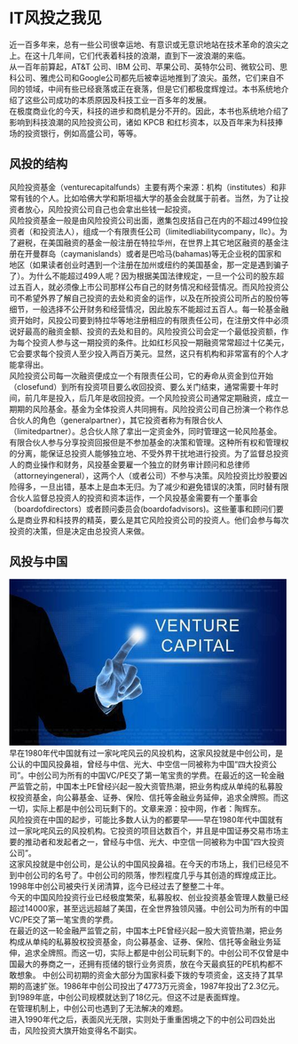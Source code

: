 # IT风投之我见
近一百多年来，总有一些公司很幸运地、有意识或无意识地站在技术革命的浪尖之上。在这十几年间，它们代表着科技的浪潮，直到下一波浪潮的来临。     
从一百年前算起，AT&T 公司、IBM 公司、苹果公司、英特尔公司、微软公司、思科公司、雅虎公司和Google公司都先后被幸运地推到了浪尖。虽然，它们来自不同的领域，中间有些已经衰落或正在衰落，但是它们都极度辉煌过。本书系统地介绍了这些公司成功的本质原因及科技工业一百多年的发展。       
在极度商业化的今天，科技的进步和商机是分不开的。因此，本书也系统地介绍了影响到科技浪潮的风险投资公司，诸如 KPCB 和红杉资本，以及百年来为科技捧场的投资银行，例如高盛公司，等等。    
## 风投的结构
风险投资基金（venturecapitalfunds）主要有两个来源：机构（institutes）和非常有钱的个人。比如哈佛大学和斯坦福大学的基金会就属于前者。当然，为了让投资者放心，风险投资公司自己也会拿出些钱一起投资。        
风险投资基金一般是由风险投资公司出面，邀集包皮括自己在内的不超过499位投资者（和投资法人），组成一个有限责任公司（limitedliabilitycompany，llc）。为了避税，在美国融资的基金一般注册在特拉华州，在世界上其它地区融资的基金注册在开曼群岛（caymanislands）或者是巴哈马(bahamas)等无企业税的国家和地区（如果读者创业时遇到一个注册在加州或纽约的美国基金，那一定是遇到骗子了）。为什么不能超过499人呢？因为根据美国法律规定，一旦一个公司的股东超过五百人，就必须像上市公司那样公布自己的财务情况和经营情况。而风险投资公司不希望外界了解自己投资的去处和资金的运作，以及在所投资公司所占的股份等细节，一般选择不公开财务和经营情况，因此股东不能超过五百人。每一轮基金融资开始时，风投公司要到特拉华等地注册相应的有限责任公司，在注册文件中必须说好最高的融资金额、投资的去处和目的。风险投资公司会定一个最低投资额，作为每个投资人参与这一期投资的条件。比如红杉风投一期融资常常超过十亿美元，它会要求每个投资人至少投入两百万美元。显然，这只有机构和非常富有的个人才能拿得出。     
风险投资公司每一次融资便成立一个有限责任公司，它的寿命从资金到位开始（closefund）到所有投资项目要么收回投资、要么关门结束，通常需要十年时间，前几年是投入，后几年是收回投资。一个风险投资公司通常定期融资，成立一期期的风险基金。基金为全体投资人共同拥有。风险投资公司自己扮演一个称作总合伙人的角色（generalpartner），其它投资者称为有限合伙人（limitedpartner）。总合伙人除了拿出一定资金外，同时管理这一轮风险基金。有限合伙人参与分享投资回报但是不参加基金的决策和管理。这种所有权和管理权的分离，能保证总投资人能够独立地、不受外界干扰地进行投资。为了监督总投资人的商业操作和财务，风投基金要雇一个独立的财务审计顾问和总律师（attorneyingeneral），这两个人（或者公司）不参与决策。风险投资比炒股要凶险得多，一旦出错，基本上是血本无归。为了减少和避免错误的决策，同时替有限合伙人监督总投资人的投资和资本运作，一个风投基金需要有一个董事会（boardofdirectors）或者顾问委员会(boardofadvisors)。这些董事和顾问们要么是商业界和科技界的精英，要么是其它风险投资公司的投资人。他们会参与每次投资的决策，但是决定由总投资人来做。
## 风投与中国
![](images\风投.jpg)
早在1980年代中国就有过一家叱咤风云的风投机构，这家风投就是中创公司，是公认的中国风投鼻祖，曾经与中信、光大、中空信一同被称为中国“四大投资公司”。中创公司为所有的中国VC/PE交了第一笔宝贵的学费。在最近的这一轮金融严监管之前，中国本土PE曾经兴起一股大资管热潮，把业务构成从单纯的私募股权投资基金，向公募基金、证券、保险、信托等金融业务延伸，追求全牌照。而这一切，实际上都是中创公司玩剩下的。文章来源：投中网，作者：陶辉东。      
风险投资在中国的起步，可能比多数人认为的都要早——早在1980年代中国就有过一家叱咤风云的风投机构。它投资的项目达数百个，并且是中国证券交易市场主要的推动者和发起者之一，曾经与中信、光大、中空信一同被称为中国“四大投资公司”。      
这家风投就是中创公司，是公认的中国风投鼻祖。在今天的市场上，我们已经见不到中创公司的名号了。中创公司的陨落，惨烈程度几乎与其创造的辉煌成正比。1998年中创公司被央行关闭清算，迄今已经过去了整整二十年。       
今天的中国风险投资行业已经极度繁荣，私募股权、创业投资基金管理人数量已经超过14000家，甚至远远超越了美国，在全世界独领风骚。中创公司为所有的中国VC/PE交了第一笔宝贵的学费。        
在最近的这一轮金融严监管之前，中国本土PE曾经兴起一股大资管热潮，把业务构成从单纯的私募股权投资基金，向公募基金、证券、保险、信托等金融业务延伸，追求全牌照。而这一切，实际上都是中创公司玩剩下的。中创公司不仅曾是中国最大的券商之一，还拥有揽储的银行业务资质，放在今天最疯狂的PE机构都不敢想象。
中创公司初期的资金大部分为国家科委下拨的专项资金，这支持了其早期的高速扩张。1986年中创公司投出了4773万元资金，1987年投出了2.3亿元。到1989年底，中创公司规模就达到了18亿元。但这不过是表面辉煌。           
在管理机制上，中创公司也遇到了无法解决的难题。     
进入1990年代之后，表面风光无限，实则处于重重困境之下的中创公司四处出击，风险投资大旗开始变得名不副实。